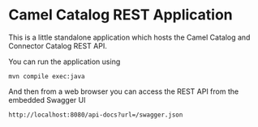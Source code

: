 Camel Catalog REST Application
==============================

This is a little standalone application which hosts the Camel Catalog and Connector Catalog REST API.

You can run the application using

    mvn compile exec:java

And then from a web browser you can access the REST API from the embedded Swagger UI

    http://localhost:8080/api-docs?url=/swagger.json
